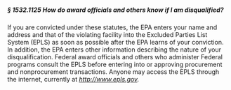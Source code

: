 ##### § 1532.1125 How do award officials and others know if I am disqualified? #####

If you are convicted under these statutes, the EPA enters your name and address and that of the violating facility into the Excluded Parties List System (EPLS) as soon as possible after the EPA learns of your conviction. In addition, the EPA enters other information describing the nature of your disqualification. Federal award officials and others who administer Federal programs consult the EPLS before entering into or approving procurement and nonprocurement transactions. Anyone may access the EPLS through the internet, currently at *http://www.epls.gov.*
